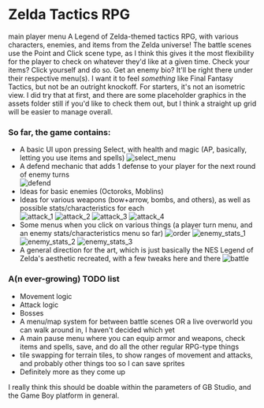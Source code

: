 # Zelda Tactics RPG
main player menu
A Legend of Zelda-themed tactics RPG, with various characters, enemies, and items from the Zelda universe!
The battle scenes use the Point and Click scene type, as I think this gives it the most flexibility for the player to check on whatever they'd like at a given time.
Check your items? Click yourself and do so.
Get an enemy bio? It'll be right there under their respective menu(s).
I want it to feel *something* like Final Fantasy Tactics, but not be an outright knockoff. For starters, it's not an isometric view. I did try that at first, and there are some placeholder graphics in the assets folder still if you'd like to check them out, but I think a straight up grid will be easier to manage overall.
### So far, the game contains:
- A basic UI upon pressing Select, with health and magic (AP, basically, letting you use items and spells)
![select_menu](https://github.com/user-attachments/assets/2ad4ebd9-1fda-44b8-bd5f-742535d86198)
- A defend mechanic that adds 1 defense to your player for the next round of enemy turns  
![defend](https://github.com/user-attachments/assets/a6212079-b81e-4469-a3d6-88703a9206ba)
- Ideas for basic enemies (Octoroks, Moblins)
- Ideas for various weapons (bow+arrow, bombs, and others), as well as possible stats/characteristics for each  
![attack_1](https://github.com/user-attachments/assets/445c714e-e9b8-4d82-829f-32a5562b9e44)
![attack_2](https://github.com/user-attachments/assets/b334ed7e-ee2f-4268-860c-b46567c41092)
![attack_3](https://github.com/user-attachments/assets/57b5584d-8c8b-493c-9860-6c740f395d35)
![attack_4](https://github.com/user-attachments/assets/a0f360e0-97c6-48cc-99a1-c2a163f5d97d)
- Some menus when you click on various things (a player turn menu, and an enemy stats/characteristics menu so far)
![order](https://github.com/user-attachments/assets/b50f92d8-c70f-4a8d-b82c-63d49a56c7d7)
![enemy_stats_1](https://github.com/user-attachments/assets/10df9c9c-066a-4907-be2c-33810a7276fb)
![enemy_stats_2](https://github.com/user-attachments/assets/9031ed05-04cb-4514-9ff9-00164936d1b5)
![enemy_stats_3](https://github.com/user-attachments/assets/c6f896d9-476d-4cc4-859a-bdca914cf0d6)
- A general direction for the art, which is just basically the NES Legend of Zelda's aesthetic recreated, with a few tweaks here and there
![battle](https://github.com/user-attachments/assets/77eaf981-6ffa-44cd-a7f5-f828896f1880)
### A(n ever-growing) TODO list
- Movement logic
- Attack logic
- Bosses
- A menu/map system for between battle scenes OR a live overworld you can walk around in, I haven't decided which yet
- A main pause menu where you can equip armor and weapons, check items and spells, save, and do all the other regular RPG-type things
- tile swapping for terrain tiles, to show ranges of movement and attacks, and probably other things too so I can save sprites
- Definitely more as they come up  

I really think this should be doable within the parameters of GB Studio, and the Game Boy platform in general.
